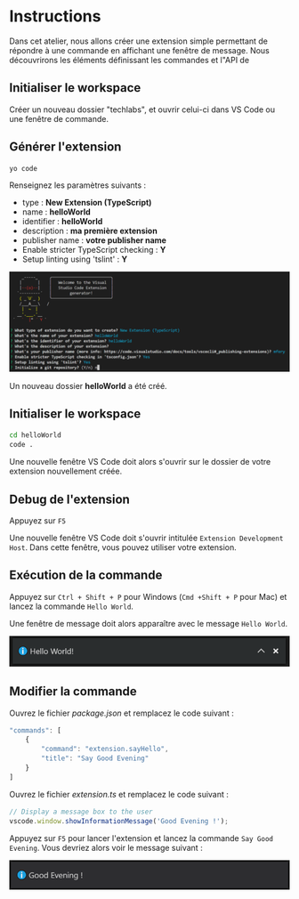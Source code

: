 # Instructions

Dans cet atelier, nous allons créer une extension simple permettant de répondre à une commande en affichant une fenêtre de message.
Nous découvrirons les éléments définissant les commandes et l"API de

## Initialiser le workspace

Créer un nouveau dossier "techlabs", et ouvrir celui-ci dans VS Code ou une fenêtre de commande.

## Générer l'extension

```bash
yo code
```

Renseignez les paramètres suivants : 
* type : **New Extension (TypeScript)**
* name : **helloWorld**
* identifier : **helloWorld**
* description : **ma première extension**
* publisher name : **votre publisher name**
* Enable stricter TypeScript checking : **Y**
* Setup linting using 'tslint' : **Y**

![](yoCodeHelloWorld.png)

Un nouveau dossier **helloWorld** a été créé.

## Initialiser le workspace

```bash
cd helloWorld
code .
```

Une nouvelle fenêtre VS Code doit alors s'ouvrir sur le dossier de votre extension nouvellement créée. 

## Debug de l'extension

Appuyez sur `F5`

Une nouvelle fenêtre VS Code doit s'ouvrir intitulée `Extension Development Host`.
Dans cette fenêtre, vous pouvez utiliser votre extension.

## Exécution de la commande

Appuyez sur `Ctrl + Shift + P` pour Windows (`Cmd +Shift + P` pour Mac) et lancez la commande `Hello World`.

Une fenêtre de message doit alors apparaître avec le message `Hello World`.

![](dialogHelloWorld.png)

## Modifier la commande

Ouvrez le fichier *package.json* et remplacez le code suivant :

```javascript
"commands": [
    {
        "command": "extension.sayHello",
        "title": "Say Good Evening"
    }
]
```

Ouvrez le fichier *extension.ts* et remplacez le code suivant :

```javascript
// Display a message box to the user
vscode.window.showInformationMessage('Good Evening !');
```

Appuyez sur `F5` pour lancer l'extension et lancez la commande `Say Good Evening`.
Vous devriez alors voir le message suivant :

![](dialogGoodEvening.png)

